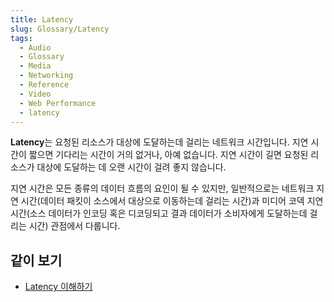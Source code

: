 ```yaml
---
title: Latency
slug: Glossary/Latency
tags:
  - Audio
  - Glossary
  - Media
  - Networking
  - Reference
  - Video
  - Web Performance
  - latency
---
```

**Latency**는 요청된 리소스가 대상에 도달하는데 걸리는 네트워크 시간입니다. 지연 시간이 짧으면 기다리는 시간이 거의 없거나, 아예 없습니다. 지연 시간이 길면 요청된 리소스가 대상에 도달하는 데 오랜 시간이 걸려 좋지 않습니다.

지연 시간은 모든 종류의 데이터 흐름의 요인이 될 수 있지만, 일반적으로는 네트워크 지연 시간(데이터 패킷이 소스에서 대상으로 이동하는데 걸리는 시간)과 미디어 코덱 지연 시간(소스 데이터가 인코딩 혹은 디코딩되고 결과 데이터가 소비자에게 도달하는데 걸리는 시간) 관점에서 다룹니다.

## 같이 보기

- [Latency 이해하기](/ko/docs/Web/Performance/Understanding_latency)
